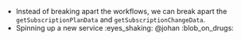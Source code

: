 * Instead of breaking apart the workflows, we can break apart the `getSubscriptionPlanData` and `getSubscriptionChangeData`.
* Spinning up a new service :eyes_shaking: @johan :blob_on_drugs:
